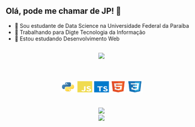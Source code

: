 ## Olá, pode me chamar de JP! 👋
<ul>
  <li>🔭 Sou estudante de Data Science na Universidade Federal da Paraíba</li>
  <li>🚀 Trabalhando para Digte Tecnologia da Informação </li>
  <li>🌱 Estou estudando Desenvolvimento Web</li>
</ul>

##
<div align="center">
     <img height="180em" src="https://github-readme-stats.vercel.app/api/top-langs/?username=Joao-Pedro-BS&layout=compact&langs_count=7&theme=prussian"/>
</div>

#
<div style="display: inline_block" align="center"><br>
  <img align="center" alt="JP-Python" height="30" width="40" src="https://raw.githubusercontent.com/devicons/devicon/master/icons/python/python-original.svg">
  <img align="center" alt="JP-Js" height="30" width="40" src="https://raw.githubusercontent.com/devicons/devicon/master/icons/javascript/javascript-plain.svg">
  <img align="center" alt="JP-Ts" height="30" width="40" src="https://raw.githubusercontent.com/devicons/devicon/master/icons/typescript/typescript-plain.svg">
  <img align="center" alt="JP-HTML" height="30" width="40" src="https://raw.githubusercontent.com/devicons/devicon/master/icons/html5/html5-original.svg">
  <img align="center" alt="JP-CSS" height="30" width="40" src="https://raw.githubusercontent.com/devicons/devicon/master/icons/css3/css3-original.svg">
 <!-- <img align="center" alt="JP-React" height="30" width="40" src="https://raw.githubusercontent.com/devicons/devicon/master/icons/react/react-original.svg">-->
  <!--<img align="center" alt="JP-Csharp" height="30" width="40" src="https://raw.githubusercontent.com/devicons/devicon/master/icons/csharp/csharp-original.svg">-->
</div>

#
<div align="center">
<a href="https://instagram.com/jobsp29" target="_blank"><img src="https://img.shields.io/badge/-Instagram-%23E4405F?style=for-the-badge&logo=instagram&logoColor=white" target="_blank"> <br>
<a href = "jotadevcontato@gmail.com"><img src="https://img.shields.io/badge/-Gmail-%23333?style=for-the-badge&logo=gmail&logoColor=blue" target="_blank"> <br>
<!--[![Linkedin](https://img.shields.io/badge/Linkedin-%23E4405F.svg?logo=Linkedin&logoColor=white)](https://instagram.com/jobsp29)-->
</div>

# 
<!--![](https://github-readme-stats.vercel.app/api?username=Joao-Pedro-BS&theme=prussian&hide_border=true&include_all_commits=true&count_private=true)
![](https://github-readme-streak-stats.herokuapp.com/?user=Joao-Pedro-BS&theme=prussian&hide_border=true)
![](https://github-readme-stats.vercel.app/api/top-langs/?username=Joao-Pedro-BS&theme=prussian&hide_border=true&include_all_commits=true&count_private=true&layout=compact)-->
